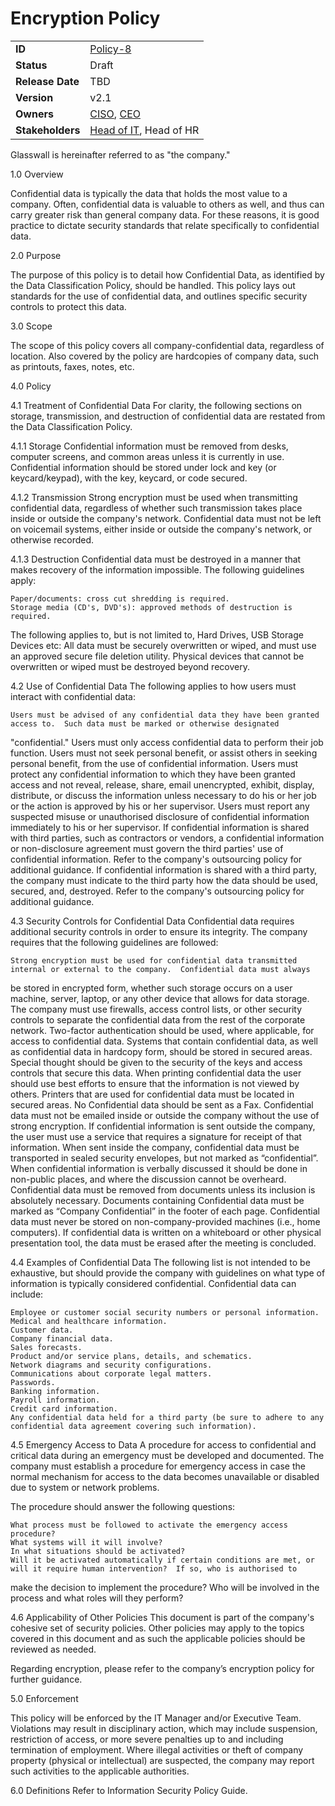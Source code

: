 # Encryption Policy

|                  |            | 
|------------------|------------|
| **ID**           | [Policy-8](https://glasswall.atlassian.net/browse/POLICY-14) |
| **Status**       | Draft      |
| **Release Date** | TBD        |
| **Version**      | v2.1       |
| **Owners**       | [CISO](https://glasswall.atlassian.net/browse/ROLE-38), [CEO](https://glasswall.atlassian.net/browse/ROLE-37)       |
| **Stakeholders** | [Head of IT](https://glasswall.atlassian.net/browse/ROLE-43), Head of HR|

 
Glasswall is hereinafter referred to as "the company."

1.0 Overview

Confidential data is typically the data that holds the most value to a company.  Often, confidential data is valuable to others as well,
and thus can carry greater risk than general company data.  For these reasons, it is good practice to dictate security standards that 
relate specifically to confidential data.

2.0 Purpose

The purpose of this policy is to detail how Confidential Data, as identified by the Data Classification Policy, should be handled. This
policy lays out standards for the use of 
confidential data, and outlines specific security controls to protect this data.  

3.0 Scope

The scope of this policy covers all company-confidential data, regardless of location.  Also covered by the policy are hardcopies of 
company data, such as printouts, faxes, notes, etc.


4.0 Policy

4.1 Treatment of Confidential Data
For clarity, the following sections on storage, transmission, and destruction of confidential data are restated from the Data 
Classification Policy.

4.1.1 Storage
Confidential information must be removed from desks, computer screens, and common areas unless it is currently in use.  Confidential 
information should be stored under lock and key (or keycard/keypad), with the key, keycard, or code secured.

4.1.2 Transmission
Strong encryption must be used when transmitting confidential data, regardless of whether such transmission takes place inside or 
outside the company's network.  Confidential data must not be left on voicemail systems, either inside or outside the company's network,
or otherwise recorded.

4.1.3 Destruction
Confidential data must be destroyed in a manner that makes recovery of the information impossible.  The following guidelines apply:

	Paper/documents: cross cut shredding is required.
	Storage media (CD's, DVD's): approved methods of destruction is required.
  The following applies to, but is not limited to, Hard Drives, USB Storage Devices etc:
	All data must be securely overwritten or wiped, and must use an approved secure file deletion utility.
	Physical devices that cannot be overwritten or wiped must be destroyed beyond recovery.

4.2 Use of Confidential Data
The following applies to how users must interact with confidential data:

	Users must be advised of any confidential data they have been granted access to.  Such data must be marked or otherwise designated 
  "confidential."
	Users must only access confidential data to perform their job function.
	Users must not seek personal benefit, or assist others in seeking personal benefit, from the use of confidential information.
	Users must protect any confidential information to which they have been granted access and not reveal, release, share, email 
  unencrypted, exhibit, display, distribute, or discuss the information unless necessary to do his or her job or the action is 
  approved by his or her supervisor.
	Users must report any suspected misuse or unauthorised disclosure of confidential information immediately to his or her supervisor.
	If confidential information is shared with third parties, such as contractors or vendors, a confidential information or non-disclosure
  agreement must govern the third parties' use of confidential information.  Refer to the company's outsourcing policy for additional 
  guidance.
	If confidential information is shared with a third party, the company must indicate to the third party how the data should be used, 
  secured, and, destroyed.  Refer to the company's outsourcing policy for additional guidance.

4.3 Security Controls for Confidential Data
Confidential data requires additional security controls in order to ensure its integrity.  The company requires that the following 
guidelines are followed:

	Strong encryption must be used for confidential data transmitted internal or external to the company.  Confidential data must always 
  be stored in encrypted form, whether such storage occurs on a user machine, server, laptop, or any other device that allows for data 
  storage.
	The company must use firewalls, access control lists, or other security controls to separate the confidential data from the rest of 
  the corporate network.
	Two-factor authentication should be used, where applicable, for access to confidential data.
	Systems that contain confidential data, as well as confidential data in hardcopy form, should be stored in secured areas.  Special 
  thought should be given to the security of the keys and access controls that secure this data.
	When printing confidential data the user should use best efforts to ensure that the information is not viewed by others.  Printers 
  that are used for confidential data must be located in secured areas.
	No Confidential data should be sent as a Fax.
	Confidential data must not be emailed inside or outside the company without the use of strong encryption.
	If confidential information is sent outside the company, the user must use a service that requires a signature for receipt of that 
  information.  When sent inside the company, confidential data must be transported in sealed security envelopes, but not marked as 
  “confidential”.
	When confidential information is verbally discussed it should be done in non-public places, and where the discussion cannot be 
  overheard.
	Confidential data must be removed from documents unless its inclusion is absolutely necessary.
	Documents containing Confidential data must be marked as “Company Confidential” in the footer of each page.
	Confidential data must never be stored on non-company-provided machines (i.e., home computers).
	If confidential data is written on a whiteboard or other physical presentation tool, the data must be erased after the meeting is 
  concluded.


4.4 Examples of Confidential Data
The following list is not intended to be exhaustive, but should provide the company with guidelines on what type of information is 
typically considered confidential.  Confidential data can include:

	Employee or customer social security numbers or personal information.
	Medical and healthcare information.
	Customer data.
	Company financial data.
	Sales forecasts.
	Product and/or service plans, details, and schematics.
	Network diagrams and security configurations.
	Communications about corporate legal matters.
	Passwords.
	Banking information.
	Payroll information.
	Credit card information.
	Any confidential data held for a third party (be sure to adhere to any confidential data agreement covering such information).

4.5 Emergency Access to Data
A procedure for access to confidential and critical data during an emergency must be developed and documented.  The company must 
establish a procedure for emergency access in case the normal mechanism for access to the data becomes unavailable or disabled due to 
system or network problems.  

The procedure should answer the following questions:

	What process must be followed to activate the emergency access procedure?
	What systems will it will involve?
	In what situations should be activated?
	Will it be activated automatically if certain conditions are met, or will it require human intervention?  If so, who is authorised to 
  make the decision to implement the procedure?
	Who will be involved in the process and what roles will they perform?

4.6 Applicability of Other Policies
This document is part of the company's cohesive set of security policies.  Other policies may apply to the topics covered in this 
document and as such the applicable policies should be reviewed as needed.

Regarding encryption, please refer to the company’s encryption policy for further guidance.


5.0 Enforcement

This policy will be enforced by the IT Manager and/or Executive Team. Violations may result in disciplinary action, which may include 
suspension, restriction of access, or more severe penalties up to and including termination of employment. Where illegal activities or 
theft of company property (physical or intellectual) are suspected, the company may report such activities to the applicable authorities.

6.0 Definitions
Refer to Information Security Policy Guide.
